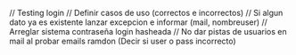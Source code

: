 // Testing login
// Definir casos de uso (correctos e incorrectos)
// Si algun dato ya es existente lanzar excepcion e informar (mail, nombreuser)
// Arreglar sistema contraseña login hasheada
// No dar pistas de usuarios en mail al probar emails ramdon (Decir si user o pass incorrecto)